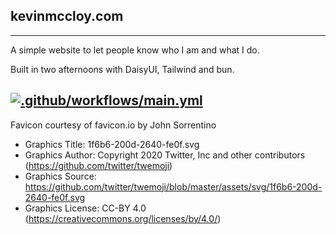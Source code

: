## kevinmccloy.com
---
A simple website to let people know who I am and what I do.

Built in two afternoons with DaisyUI, Tailwind and bun.

[![.github/workflows/main.yml](https://github.com/SecretlyNotARobot/landing/actions/workflows/main.yml/badge.svg)](https://github.com/SecretlyNotARobot/landing/actions/workflows/main.yml)
---

Favicon courtesy of favicon.io by John Sorrentino
- Graphics Title: 1f6b6-200d-2640-fe0f.svg
- Graphics Author: Copyright 2020 Twitter, Inc and other contributors (https://github.com/twitter/twemoji)
- Graphics Source: https://github.com/twitter/twemoji/blob/master/assets/svg/1f6b6-200d-2640-fe0f.svg
- Graphics License: CC-BY 4.0 (https://creativecommons.org/licenses/by/4.0/)